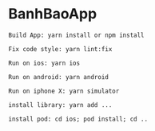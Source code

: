# BanhBaoApp

`Build App: yarn install or npm install`

`Fix code style: yarn lint:fix`

`Run on ios: yarn ios`

`Run on android: yarn android`

`Run on iphone X: yarn simulator`

`install library: yarn add ...`

`install pod: cd ios; pod install; cd ..`
